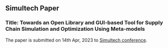 ## Simultech Paper

### Title: Towards an Open Library and GUI-based Tool for Supply Chain Simulation and Optimization Using Meta-models

The paper is submitted on 14th Apr, 2023 to [Simultech conference](https://simultech.scitevents.org/).

